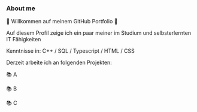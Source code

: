 ### About me

🌌 Willkommen auf meinem GitHub Portfolio 🌌

Auf diesem Profil zeige ich ein paar meiner im Studium und selbsterlernten IT Fähigkeiten

Kenntnisse in: C++ / SQL / Typescript / HTML / CSS

Derzeit arbeite ich an folgenden Projekten: 

📚 A

📚 B

📚 C








